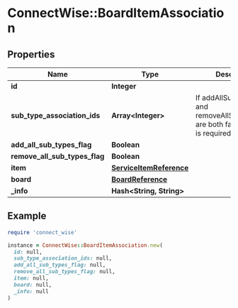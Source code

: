 # ConnectWise::BoardItemAssociation

## Properties

| Name | Type | Description | Notes |
| ---- | ---- | ----------- | ----- |
| **id** | **Integer** |  |  |
| **sub_type_association_ids** | **Array&lt;Integer&gt;** | If addAllSubTypesFlag and removeAllSubTypesFlag are both false, this field is required. | [optional] |
| **add_all_sub_types_flag** | **Boolean** |  | [optional] |
| **remove_all_sub_types_flag** | **Boolean** |  | [optional] |
| **item** | [**ServiceItemReference**](ServiceItemReference.md) |  | [optional] |
| **board** | [**BoardReference**](BoardReference.md) |  | [optional] |
| **_info** | **Hash&lt;String, String&gt;** |  | [optional] |

## Example

```ruby
require 'connect_wise'

instance = ConnectWise::BoardItemAssociation.new(
  id: null,
  sub_type_association_ids: null,
  add_all_sub_types_flag: null,
  remove_all_sub_types_flag: null,
  item: null,
  board: null,
  _info: null
)
```

